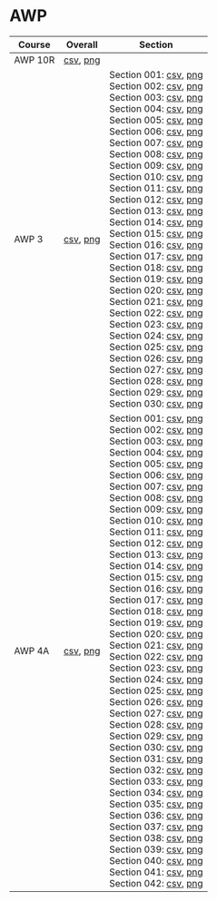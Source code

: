 # AWP

| Course | Overall | Section |
| ------ | ------- | ------- |
| AWP 10R | [csv](https://github.com/UCSD-Historical-Enrollment-Data/2024Winter/blob/main/overall/AWP%2010R.csv), [png](https://raw.githubusercontent.com/UCSD-Historical-Enrollment-Data/2024Winter/main/plot_overall/AWP%2010R.png) |  |
| AWP 3 | [csv](https://github.com/UCSD-Historical-Enrollment-Data/2024Winter/blob/main/overall/AWP%203.csv), [png](https://raw.githubusercontent.com/UCSD-Historical-Enrollment-Data/2024Winter/main/plot_overall/AWP%203.png) | Section 001: [csv](https://github.com/UCSD-Historical-Enrollment-Data/2024Winter/blob/main/section/AWP%203_001.csv), [png](https://raw.githubusercontent.com/UCSD-Historical-Enrollment-Data/2024Winter/main/plot_section/AWP%203_001.png)<br>Section 002: [csv](https://github.com/UCSD-Historical-Enrollment-Data/2024Winter/blob/main/section/AWP%203_002.csv), [png](https://raw.githubusercontent.com/UCSD-Historical-Enrollment-Data/2024Winter/main/plot_section/AWP%203_002.png)<br>Section 003: [csv](https://github.com/UCSD-Historical-Enrollment-Data/2024Winter/blob/main/section/AWP%203_003.csv), [png](https://raw.githubusercontent.com/UCSD-Historical-Enrollment-Data/2024Winter/main/plot_section/AWP%203_003.png)<br>Section 004: [csv](https://github.com/UCSD-Historical-Enrollment-Data/2024Winter/blob/main/section/AWP%203_004.csv), [png](https://raw.githubusercontent.com/UCSD-Historical-Enrollment-Data/2024Winter/main/plot_section/AWP%203_004.png)<br>Section 005: [csv](https://github.com/UCSD-Historical-Enrollment-Data/2024Winter/blob/main/section/AWP%203_005.csv), [png](https://raw.githubusercontent.com/UCSD-Historical-Enrollment-Data/2024Winter/main/plot_section/AWP%203_005.png)<br>Section 006: [csv](https://github.com/UCSD-Historical-Enrollment-Data/2024Winter/blob/main/section/AWP%203_006.csv), [png](https://raw.githubusercontent.com/UCSD-Historical-Enrollment-Data/2024Winter/main/plot_section/AWP%203_006.png)<br>Section 007: [csv](https://github.com/UCSD-Historical-Enrollment-Data/2024Winter/blob/main/section/AWP%203_007.csv), [png](https://raw.githubusercontent.com/UCSD-Historical-Enrollment-Data/2024Winter/main/plot_section/AWP%203_007.png)<br>Section 008: [csv](https://github.com/UCSD-Historical-Enrollment-Data/2024Winter/blob/main/section/AWP%203_008.csv), [png](https://raw.githubusercontent.com/UCSD-Historical-Enrollment-Data/2024Winter/main/plot_section/AWP%203_008.png)<br>Section 009: [csv](https://github.com/UCSD-Historical-Enrollment-Data/2024Winter/blob/main/section/AWP%203_009.csv), [png](https://raw.githubusercontent.com/UCSD-Historical-Enrollment-Data/2024Winter/main/plot_section/AWP%203_009.png)<br>Section 010: [csv](https://github.com/UCSD-Historical-Enrollment-Data/2024Winter/blob/main/section/AWP%203_010.csv), [png](https://raw.githubusercontent.com/UCSD-Historical-Enrollment-Data/2024Winter/main/plot_section/AWP%203_010.png)<br>Section 011: [csv](https://github.com/UCSD-Historical-Enrollment-Data/2024Winter/blob/main/section/AWP%203_011.csv), [png](https://raw.githubusercontent.com/UCSD-Historical-Enrollment-Data/2024Winter/main/plot_section/AWP%203_011.png)<br>Section 012: [csv](https://github.com/UCSD-Historical-Enrollment-Data/2024Winter/blob/main/section/AWP%203_012.csv), [png](https://raw.githubusercontent.com/UCSD-Historical-Enrollment-Data/2024Winter/main/plot_section/AWP%203_012.png)<br>Section 013: [csv](https://github.com/UCSD-Historical-Enrollment-Data/2024Winter/blob/main/section/AWP%203_013.csv), [png](https://raw.githubusercontent.com/UCSD-Historical-Enrollment-Data/2024Winter/main/plot_section/AWP%203_013.png)<br>Section 014: [csv](https://github.com/UCSD-Historical-Enrollment-Data/2024Winter/blob/main/section/AWP%203_014.csv), [png](https://raw.githubusercontent.com/UCSD-Historical-Enrollment-Data/2024Winter/main/plot_section/AWP%203_014.png)<br>Section 015: [csv](https://github.com/UCSD-Historical-Enrollment-Data/2024Winter/blob/main/section/AWP%203_015.csv), [png](https://raw.githubusercontent.com/UCSD-Historical-Enrollment-Data/2024Winter/main/plot_section/AWP%203_015.png)<br>Section 016: [csv](https://github.com/UCSD-Historical-Enrollment-Data/2024Winter/blob/main/section/AWP%203_016.csv), [png](https://raw.githubusercontent.com/UCSD-Historical-Enrollment-Data/2024Winter/main/plot_section/AWP%203_016.png)<br>Section 017: [csv](https://github.com/UCSD-Historical-Enrollment-Data/2024Winter/blob/main/section/AWP%203_017.csv), [png](https://raw.githubusercontent.com/UCSD-Historical-Enrollment-Data/2024Winter/main/plot_section/AWP%203_017.png)<br>Section 018: [csv](https://github.com/UCSD-Historical-Enrollment-Data/2024Winter/blob/main/section/AWP%203_018.csv), [png](https://raw.githubusercontent.com/UCSD-Historical-Enrollment-Data/2024Winter/main/plot_section/AWP%203_018.png)<br>Section 019: [csv](https://github.com/UCSD-Historical-Enrollment-Data/2024Winter/blob/main/section/AWP%203_019.csv), [png](https://raw.githubusercontent.com/UCSD-Historical-Enrollment-Data/2024Winter/main/plot_section/AWP%203_019.png)<br>Section 020: [csv](https://github.com/UCSD-Historical-Enrollment-Data/2024Winter/blob/main/section/AWP%203_020.csv), [png](https://raw.githubusercontent.com/UCSD-Historical-Enrollment-Data/2024Winter/main/plot_section/AWP%203_020.png)<br>Section 021: [csv](https://github.com/UCSD-Historical-Enrollment-Data/2024Winter/blob/main/section/AWP%203_021.csv), [png](https://raw.githubusercontent.com/UCSD-Historical-Enrollment-Data/2024Winter/main/plot_section/AWP%203_021.png)<br>Section 022: [csv](https://github.com/UCSD-Historical-Enrollment-Data/2024Winter/blob/main/section/AWP%203_022.csv), [png](https://raw.githubusercontent.com/UCSD-Historical-Enrollment-Data/2024Winter/main/plot_section/AWP%203_022.png)<br>Section 023: [csv](https://github.com/UCSD-Historical-Enrollment-Data/2024Winter/blob/main/section/AWP%203_023.csv), [png](https://raw.githubusercontent.com/UCSD-Historical-Enrollment-Data/2024Winter/main/plot_section/AWP%203_023.png)<br>Section 024: [csv](https://github.com/UCSD-Historical-Enrollment-Data/2024Winter/blob/main/section/AWP%203_024.csv), [png](https://raw.githubusercontent.com/UCSD-Historical-Enrollment-Data/2024Winter/main/plot_section/AWP%203_024.png)<br>Section 025: [csv](https://github.com/UCSD-Historical-Enrollment-Data/2024Winter/blob/main/section/AWP%203_025.csv), [png](https://raw.githubusercontent.com/UCSD-Historical-Enrollment-Data/2024Winter/main/plot_section/AWP%203_025.png)<br>Section 026: [csv](https://github.com/UCSD-Historical-Enrollment-Data/2024Winter/blob/main/section/AWP%203_026.csv), [png](https://raw.githubusercontent.com/UCSD-Historical-Enrollment-Data/2024Winter/main/plot_section/AWP%203_026.png)<br>Section 027: [csv](https://github.com/UCSD-Historical-Enrollment-Data/2024Winter/blob/main/section/AWP%203_027.csv), [png](https://raw.githubusercontent.com/UCSD-Historical-Enrollment-Data/2024Winter/main/plot_section/AWP%203_027.png)<br>Section 028: [csv](https://github.com/UCSD-Historical-Enrollment-Data/2024Winter/blob/main/section/AWP%203_028.csv), [png](https://raw.githubusercontent.com/UCSD-Historical-Enrollment-Data/2024Winter/main/plot_section/AWP%203_028.png)<br>Section 029: [csv](https://github.com/UCSD-Historical-Enrollment-Data/2024Winter/blob/main/section/AWP%203_029.csv), [png](https://raw.githubusercontent.com/UCSD-Historical-Enrollment-Data/2024Winter/main/plot_section/AWP%203_029.png)<br>Section 030: [csv](https://github.com/UCSD-Historical-Enrollment-Data/2024Winter/blob/main/section/AWP%203_030.csv), [png](https://raw.githubusercontent.com/UCSD-Historical-Enrollment-Data/2024Winter/main/plot_section/AWP%203_030.png) |
| AWP 4A | [csv](https://github.com/UCSD-Historical-Enrollment-Data/2024Winter/blob/main/overall/AWP%204A.csv), [png](https://raw.githubusercontent.com/UCSD-Historical-Enrollment-Data/2024Winter/main/plot_overall/AWP%204A.png) | Section 001: [csv](https://github.com/UCSD-Historical-Enrollment-Data/2024Winter/blob/main/section/AWP%204A_001.csv), [png](https://raw.githubusercontent.com/UCSD-Historical-Enrollment-Data/2024Winter/main/plot_section/AWP%204A_001.png)<br>Section 002: [csv](https://github.com/UCSD-Historical-Enrollment-Data/2024Winter/blob/main/section/AWP%204A_002.csv), [png](https://raw.githubusercontent.com/UCSD-Historical-Enrollment-Data/2024Winter/main/plot_section/AWP%204A_002.png)<br>Section 003: [csv](https://github.com/UCSD-Historical-Enrollment-Data/2024Winter/blob/main/section/AWP%204A_003.csv), [png](https://raw.githubusercontent.com/UCSD-Historical-Enrollment-Data/2024Winter/main/plot_section/AWP%204A_003.png)<br>Section 004: [csv](https://github.com/UCSD-Historical-Enrollment-Data/2024Winter/blob/main/section/AWP%204A_004.csv), [png](https://raw.githubusercontent.com/UCSD-Historical-Enrollment-Data/2024Winter/main/plot_section/AWP%204A_004.png)<br>Section 005: [csv](https://github.com/UCSD-Historical-Enrollment-Data/2024Winter/blob/main/section/AWP%204A_005.csv), [png](https://raw.githubusercontent.com/UCSD-Historical-Enrollment-Data/2024Winter/main/plot_section/AWP%204A_005.png)<br>Section 006: [csv](https://github.com/UCSD-Historical-Enrollment-Data/2024Winter/blob/main/section/AWP%204A_006.csv), [png](https://raw.githubusercontent.com/UCSD-Historical-Enrollment-Data/2024Winter/main/plot_section/AWP%204A_006.png)<br>Section 007: [csv](https://github.com/UCSD-Historical-Enrollment-Data/2024Winter/blob/main/section/AWP%204A_007.csv), [png](https://raw.githubusercontent.com/UCSD-Historical-Enrollment-Data/2024Winter/main/plot_section/AWP%204A_007.png)<br>Section 008: [csv](https://github.com/UCSD-Historical-Enrollment-Data/2024Winter/blob/main/section/AWP%204A_008.csv), [png](https://raw.githubusercontent.com/UCSD-Historical-Enrollment-Data/2024Winter/main/plot_section/AWP%204A_008.png)<br>Section 009: [csv](https://github.com/UCSD-Historical-Enrollment-Data/2024Winter/blob/main/section/AWP%204A_009.csv), [png](https://raw.githubusercontent.com/UCSD-Historical-Enrollment-Data/2024Winter/main/plot_section/AWP%204A_009.png)<br>Section 010: [csv](https://github.com/UCSD-Historical-Enrollment-Data/2024Winter/blob/main/section/AWP%204A_010.csv), [png](https://raw.githubusercontent.com/UCSD-Historical-Enrollment-Data/2024Winter/main/plot_section/AWP%204A_010.png)<br>Section 011: [csv](https://github.com/UCSD-Historical-Enrollment-Data/2024Winter/blob/main/section/AWP%204A_011.csv), [png](https://raw.githubusercontent.com/UCSD-Historical-Enrollment-Data/2024Winter/main/plot_section/AWP%204A_011.png)<br>Section 012: [csv](https://github.com/UCSD-Historical-Enrollment-Data/2024Winter/blob/main/section/AWP%204A_012.csv), [png](https://raw.githubusercontent.com/UCSD-Historical-Enrollment-Data/2024Winter/main/plot_section/AWP%204A_012.png)<br>Section 013: [csv](https://github.com/UCSD-Historical-Enrollment-Data/2024Winter/blob/main/section/AWP%204A_013.csv), [png](https://raw.githubusercontent.com/UCSD-Historical-Enrollment-Data/2024Winter/main/plot_section/AWP%204A_013.png)<br>Section 014: [csv](https://github.com/UCSD-Historical-Enrollment-Data/2024Winter/blob/main/section/AWP%204A_014.csv), [png](https://raw.githubusercontent.com/UCSD-Historical-Enrollment-Data/2024Winter/main/plot_section/AWP%204A_014.png)<br>Section 015: [csv](https://github.com/UCSD-Historical-Enrollment-Data/2024Winter/blob/main/section/AWP%204A_015.csv), [png](https://raw.githubusercontent.com/UCSD-Historical-Enrollment-Data/2024Winter/main/plot_section/AWP%204A_015.png)<br>Section 016: [csv](https://github.com/UCSD-Historical-Enrollment-Data/2024Winter/blob/main/section/AWP%204A_016.csv), [png](https://raw.githubusercontent.com/UCSD-Historical-Enrollment-Data/2024Winter/main/plot_section/AWP%204A_016.png)<br>Section 017: [csv](https://github.com/UCSD-Historical-Enrollment-Data/2024Winter/blob/main/section/AWP%204A_017.csv), [png](https://raw.githubusercontent.com/UCSD-Historical-Enrollment-Data/2024Winter/main/plot_section/AWP%204A_017.png)<br>Section 018: [csv](https://github.com/UCSD-Historical-Enrollment-Data/2024Winter/blob/main/section/AWP%204A_018.csv), [png](https://raw.githubusercontent.com/UCSD-Historical-Enrollment-Data/2024Winter/main/plot_section/AWP%204A_018.png)<br>Section 019: [csv](https://github.com/UCSD-Historical-Enrollment-Data/2024Winter/blob/main/section/AWP%204A_019.csv), [png](https://raw.githubusercontent.com/UCSD-Historical-Enrollment-Data/2024Winter/main/plot_section/AWP%204A_019.png)<br>Section 020: [csv](https://github.com/UCSD-Historical-Enrollment-Data/2024Winter/blob/main/section/AWP%204A_020.csv), [png](https://raw.githubusercontent.com/UCSD-Historical-Enrollment-Data/2024Winter/main/plot_section/AWP%204A_020.png)<br>Section 021: [csv](https://github.com/UCSD-Historical-Enrollment-Data/2024Winter/blob/main/section/AWP%204A_021.csv), [png](https://raw.githubusercontent.com/UCSD-Historical-Enrollment-Data/2024Winter/main/plot_section/AWP%204A_021.png)<br>Section 022: [csv](https://github.com/UCSD-Historical-Enrollment-Data/2024Winter/blob/main/section/AWP%204A_022.csv), [png](https://raw.githubusercontent.com/UCSD-Historical-Enrollment-Data/2024Winter/main/plot_section/AWP%204A_022.png)<br>Section 023: [csv](https://github.com/UCSD-Historical-Enrollment-Data/2024Winter/blob/main/section/AWP%204A_023.csv), [png](https://raw.githubusercontent.com/UCSD-Historical-Enrollment-Data/2024Winter/main/plot_section/AWP%204A_023.png)<br>Section 024: [csv](https://github.com/UCSD-Historical-Enrollment-Data/2024Winter/blob/main/section/AWP%204A_024.csv), [png](https://raw.githubusercontent.com/UCSD-Historical-Enrollment-Data/2024Winter/main/plot_section/AWP%204A_024.png)<br>Section 025: [csv](https://github.com/UCSD-Historical-Enrollment-Data/2024Winter/blob/main/section/AWP%204A_025.csv), [png](https://raw.githubusercontent.com/UCSD-Historical-Enrollment-Data/2024Winter/main/plot_section/AWP%204A_025.png)<br>Section 026: [csv](https://github.com/UCSD-Historical-Enrollment-Data/2024Winter/blob/main/section/AWP%204A_026.csv), [png](https://raw.githubusercontent.com/UCSD-Historical-Enrollment-Data/2024Winter/main/plot_section/AWP%204A_026.png)<br>Section 027: [csv](https://github.com/UCSD-Historical-Enrollment-Data/2024Winter/blob/main/section/AWP%204A_027.csv), [png](https://raw.githubusercontent.com/UCSD-Historical-Enrollment-Data/2024Winter/main/plot_section/AWP%204A_027.png)<br>Section 028: [csv](https://github.com/UCSD-Historical-Enrollment-Data/2024Winter/blob/main/section/AWP%204A_028.csv), [png](https://raw.githubusercontent.com/UCSD-Historical-Enrollment-Data/2024Winter/main/plot_section/AWP%204A_028.png)<br>Section 029: [csv](https://github.com/UCSD-Historical-Enrollment-Data/2024Winter/blob/main/section/AWP%204A_029.csv), [png](https://raw.githubusercontent.com/UCSD-Historical-Enrollment-Data/2024Winter/main/plot_section/AWP%204A_029.png)<br>Section 030: [csv](https://github.com/UCSD-Historical-Enrollment-Data/2024Winter/blob/main/section/AWP%204A_030.csv), [png](https://raw.githubusercontent.com/UCSD-Historical-Enrollment-Data/2024Winter/main/plot_section/AWP%204A_030.png)<br>Section 031: [csv](https://github.com/UCSD-Historical-Enrollment-Data/2024Winter/blob/main/section/AWP%204A_031.csv), [png](https://raw.githubusercontent.com/UCSD-Historical-Enrollment-Data/2024Winter/main/plot_section/AWP%204A_031.png)<br>Section 032: [csv](https://github.com/UCSD-Historical-Enrollment-Data/2024Winter/blob/main/section/AWP%204A_032.csv), [png](https://raw.githubusercontent.com/UCSD-Historical-Enrollment-Data/2024Winter/main/plot_section/AWP%204A_032.png)<br>Section 033: [csv](https://github.com/UCSD-Historical-Enrollment-Data/2024Winter/blob/main/section/AWP%204A_033.csv), [png](https://raw.githubusercontent.com/UCSD-Historical-Enrollment-Data/2024Winter/main/plot_section/AWP%204A_033.png)<br>Section 034: [csv](https://github.com/UCSD-Historical-Enrollment-Data/2024Winter/blob/main/section/AWP%204A_034.csv), [png](https://raw.githubusercontent.com/UCSD-Historical-Enrollment-Data/2024Winter/main/plot_section/AWP%204A_034.png)<br>Section 035: [csv](https://github.com/UCSD-Historical-Enrollment-Data/2024Winter/blob/main/section/AWP%204A_035.csv), [png](https://raw.githubusercontent.com/UCSD-Historical-Enrollment-Data/2024Winter/main/plot_section/AWP%204A_035.png)<br>Section 036: [csv](https://github.com/UCSD-Historical-Enrollment-Data/2024Winter/blob/main/section/AWP%204A_036.csv), [png](https://raw.githubusercontent.com/UCSD-Historical-Enrollment-Data/2024Winter/main/plot_section/AWP%204A_036.png)<br>Section 037: [csv](https://github.com/UCSD-Historical-Enrollment-Data/2024Winter/blob/main/section/AWP%204A_037.csv), [png](https://raw.githubusercontent.com/UCSD-Historical-Enrollment-Data/2024Winter/main/plot_section/AWP%204A_037.png)<br>Section 038: [csv](https://github.com/UCSD-Historical-Enrollment-Data/2024Winter/blob/main/section/AWP%204A_038.csv), [png](https://raw.githubusercontent.com/UCSD-Historical-Enrollment-Data/2024Winter/main/plot_section/AWP%204A_038.png)<br>Section 039: [csv](https://github.com/UCSD-Historical-Enrollment-Data/2024Winter/blob/main/section/AWP%204A_039.csv), [png](https://raw.githubusercontent.com/UCSD-Historical-Enrollment-Data/2024Winter/main/plot_section/AWP%204A_039.png)<br>Section 040: [csv](https://github.com/UCSD-Historical-Enrollment-Data/2024Winter/blob/main/section/AWP%204A_040.csv), [png](https://raw.githubusercontent.com/UCSD-Historical-Enrollment-Data/2024Winter/main/plot_section/AWP%204A_040.png)<br>Section 041: [csv](https://github.com/UCSD-Historical-Enrollment-Data/2024Winter/blob/main/section/AWP%204A_041.csv), [png](https://raw.githubusercontent.com/UCSD-Historical-Enrollment-Data/2024Winter/main/plot_section/AWP%204A_041.png)<br>Section 042: [csv](https://github.com/UCSD-Historical-Enrollment-Data/2024Winter/blob/main/section/AWP%204A_042.csv), [png](https://raw.githubusercontent.com/UCSD-Historical-Enrollment-Data/2024Winter/main/plot_section/AWP%204A_042.png) |
